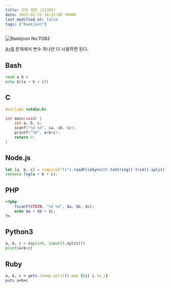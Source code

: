 ```yaml
---
title: 꼬마 정민 (11382)
date: 2023-02-22 18:21:00 +0900
last_modified_at: false
tags: ["Baekjoon"]
---
```


![Baekjoon No.11382](https://cdn.jsdelivr.net/gh/kimzuni/cdn/blog/baekjoon-11382.png)

[A+B](/posts/baekjoon-1000/) 문제에서 변수 하나만 더 사용하면 된다.

## Bash

```bash
read a b c
echo $((a + b + c))
```

## C

```c
#include <stdio.h>

int main(void) {
	int a, b, c;
	scanf("%d %d", &a, &b, &c);
	printf("%d", a+b+c);
	return 0;
}
```

## Node.js

```javascript
let [a, b, c] = require("fs").readFileSync(0).toString().trim().split(" ").map(Number);
console.log(a + b + c);
```

## PHP

```php
<?php
	fscanf(STDIN, "%d %d", $a, $b, $c);
	echo $a + $b + $c;
?>
```

## Python3

```python
a, b, c = map(int, input().split())
print(a+b+c)
```

## Ruby

```ruby
a, b, c = gets.chomp.split().map {|i| i.to_i}
puts a+b+c
```
